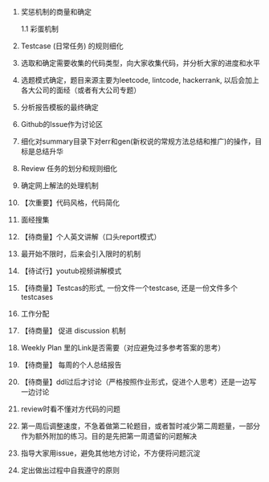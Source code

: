 01. 奖惩机制的商量和确定

    1.1 彩蛋机制

02. Testcase (日常任务) 的规则细化

03. 选取和确定需要收集的代码类型，向大家收集代码，并分析大家的进度和水平

04. 选题模式确定，题目来源主要为leetcode, lintcode, hackerrank, 以后会加上各大公司的面经（或者有大公司专题）

05. 分析报告模板的最终确定

06. Github的Issue作为讨论区

07. 细化对summary目录下对err和gen(新权说的常规方法总结和推广)的操作，目标是总结升华

08. Review 任务的划分和规则细化

09. 确定网上解法的处理机制

10. 【次重要】代码风格，代码简化

11. 面经搜集

12. 【待商量】个人英文讲解（口头report模式）

13. 最开始不限时，后来会引入限时的机制

14. 【待试行】youtub视频讲解模式

15. 【待商量】Testcas的形式, 一份文件一个testcase, 还是一份文件多个testcases

16. 工作分配

17. 【待商量】 促进 discussion 机制

18. Weekly Plan 里的Link是否需要（对应避免过多参考答案的思考）

19. 【待商量】 每周的个人总结报告

20. 【待商量】ddl过后才讨论（严格按照作业形式，促进个人思考）还是一边写一边讨论

21. review时看不懂对方代码的问题

22. 第一周后调整速度，不急着做第二轮题目，或者暂时减少第二周题量，一部分作为额外附加的练习。目的是先把第一周遗留的问题解决

23. 指导大家用issue，避免其他地方讨论，不方便将问题沉淀

24. 定出做出过程中自我遵守的原则




